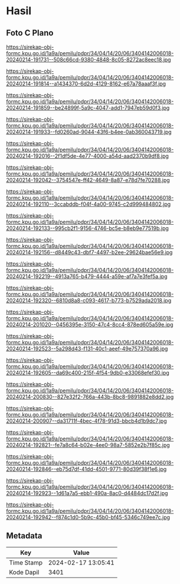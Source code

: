 # Hasil

## Foto C Plano

https://sirekap-obj-formc.kpu.go.id/1a9a/pemilu/pdpr/34/04/14/20/06/3404142006018-20240214-191731--508c66cd-9380-4848-8c05-8272ac8eec18.jpg

https://sirekap-obj-formc.kpu.go.id/1a9a/pemilu/pdpr/34/04/14/20/06/3404142006018-20240214-191814--a1434370-6d2d-4129-8162-e67a78aaaf3f.jpg

https://sirekap-obj-formc.kpu.go.id/1a9a/pemilu/pdpr/34/04/14/20/06/3404142006018-20240214-191859--be24899f-5a9c-4047-add1-7947eb59d0f3.jpg

https://sirekap-obj-formc.kpu.go.id/1a9a/pemilu/pdpr/34/04/14/20/06/3404142006018-20240214-191933--fd0260ad-9044-43f6-b4ee-0ab360043719.jpg

https://sirekap-obj-formc.kpu.go.id/1a9a/pemilu/pdpr/34/04/14/20/06/3404142006018-20240214-192016--2f1df5de-4e77-4000-a54d-aad2370b9df8.jpg

https://sirekap-obj-formc.kpu.go.id/1a9a/pemilu/pdpr/34/04/14/20/06/3404142006018-20240214-192042--3754547e-ff42-4649-8a87-e78d7fe70288.jpg

https://sirekap-obj-formc.kpu.go.id/1a9a/pemilu/pdpr/34/04/14/20/06/3404142006018-20240214-192110--3ccabddb-f04f-4a00-9745-c2d999484802.jpg

https://sirekap-obj-formc.kpu.go.id/1a9a/pemilu/pdpr/34/04/14/20/06/3404142006018-20240214-192133--995cb2f1-9156-4746-bc5e-b8eb9e77519b.jpg

https://sirekap-obj-formc.kpu.go.id/1a9a/pemilu/pdpr/34/04/14/20/06/3404142006018-20240214-192156--d8449c43-dbf7-4497-b2ee-29624bae56e9.jpg

https://sirekap-obj-formc.kpu.go.id/1a9a/pemilu/pdpr/34/04/14/20/06/3404142006018-20240214-192219--4913a765-b479-4444-a59e-af7a7e3fef5a.jpg

https://sirekap-obj-formc.kpu.go.id/1a9a/pemilu/pdpr/34/04/14/20/06/3404142006018-20240214-192320--6810d8a8-c093-4617-b773-b7529ada2018.jpg

https://sirekap-obj-formc.kpu.go.id/1a9a/pemilu/pdpr/34/04/14/20/06/3404142006018-20240214-201020--0456395e-3150-47c4-8cc4-878ed605a59e.jpg

https://sirekap-obj-formc.kpu.go.id/1a9a/pemilu/pdpr/34/04/14/20/06/3404142006018-20240214-192523--5a298d43-f131-40c1-aeef-49e757370a96.jpg

https://sirekap-obj-formc.kpu.go.id/1a9a/pemilu/pdpr/34/04/14/20/06/3404142006018-20240214-192605--da69c400-215f-4f54-9db0-e33068efef30.jpg

https://sirekap-obj-formc.kpu.go.id/1a9a/pemilu/pdpr/34/04/14/20/06/3404142006018-20240214-200830--827e32f2-766a-443b-8bc8-9891882e8dd2.jpg

https://sirekap-obj-formc.kpu.go.id/1a9a/pemilu/pdpr/34/04/14/20/06/3404142006018-20240214-200907--da31711f-4bec-4f78-91d3-bbcb4d1b9dc7.jpg

https://sirekap-obj-formc.kpu.go.id/1a9a/pemilu/pdpr/34/04/14/20/06/3404142006018-20240214-192821--fe7a8c64-b02e-4ee0-98a7-5852e2b7f85c.jpg

https://sirekap-obj-formc.kpu.go.id/1a9a/pemilu/pdpr/34/04/14/20/06/3404142006018-20240214-192846--eb75d7df-41dd-4501-9771-80d39f38f1e6.jpg

https://sirekap-obj-formc.kpu.go.id/1a9a/pemilu/pdpr/34/04/14/20/06/3404142006018-20240214-192923--1d61a7a5-ebb1-490a-8ac0-d4484dc17d2f.jpg

https://sirekap-obj-formc.kpu.go.id/1a9a/pemilu/pdpr/34/04/14/20/06/3404142006018-20240214-192942--f874c1d0-5b9c-45b0-bf45-5346c749ee7c.jpg


## Metadata

| Key        | Value               |
| ---------- | ------------------- |
| Time Stamp | 2024-02-17 13:05:41 |
| Kode Dapil | 3401                |



